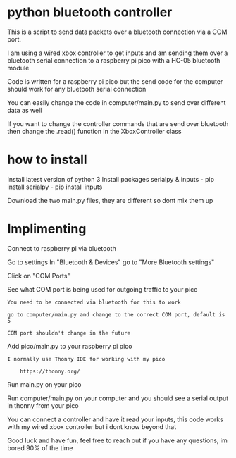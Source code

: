 # python bluetooth controller
 
This is a script to send data packets over a bluetooth connection via a COM port.

I am using a wired xbox controller to get inputs and am sending them over a bluetooth serial connection to a raspberry pi pico with a HC-05 bluetooth module

Code is written for a raspberry pi pico but the send code for the computer should work for any bluetooth serial connection

You can easily change the code in computer/main.py to send over different data as well

If you want to change the controller commands that are send over bluetooth then change the .read() function in the XboxController class

# how to install

Install latest version of python 3
Install packages serialpy & inputs
    - pip install serialpy
    - pip install inputs

Download the two main.py files, they are different so dont mix them up

# Implimenting 

Connect to raspberry pi via bluetooth

Go to settings
In "Bluetooth & Devices" go to "More Bluetooth settings"

Click on "COM Ports"

See what COM port is being used for outgoing traffic to your pico 

    You need to be connected via bluetooth for this to work

    go to computer/main.py and change to the correct COM port, default is 5
    
    COM port shouldn't change in the future


Add pico/main.py to your raspberry pi pico

    I normally use Thonny IDE for working with my pico
    
        https://thonny.org/


Run main.py on your pico

Run computer/main.py on your computer and you should see a serial output in thonny from your pico

You can connect a controller and have it read your inputs, this code works with my wired xbox controller but i dont know beyond that


Good luck and have fun, feel free to reach out if you have any questions, im bored 90% of the time
